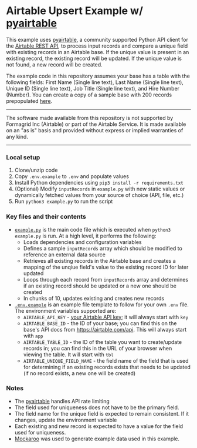 # Airtable Upsert Example w/ [pyairtable](https://github.com/gtalarico/pyairtable)

This example uses [pyairtable](https://github.com/gtalarico/pyairtable), a community supported Python API client for the [Airtable REST API](https://airtale.com/api), to process input records and compare a unique field with existing records in an Airtable base. If the unique value is present in an existing record, the existing record will be updated. If the unique value is not found, a new record will be created.

The example code in this repository assumes your base has a table with the following fields: First Name (Single line text), Last Name (Single line text), Unique ID (Single line text), Job Title (Single line text), and Hire Number (Number). You can create a copy of a sample base with 200 records prepopulated [here](https://airtable.com/shrgakIqrpwtkQL2p).

---

The software made available from this repository is not supported by Formagrid Inc (Airtable) or part of the Airtable Service. It is made available on an "as is" basis and provided without express or implied warranties of any kind.

---

### Local setup
1. Clone/unzip code
2. Copy `.env.example` to `.env` and populate values
3. Install Python dependencies using `pip3 install -r requirements.txt`
4. (Optional) Modify `inputRecords` in `example.py` with new static values or dynamically fetched values from your source of choice (API, file, etc.)
5. Run `python3 example.py` to run the script

### Key files and their contents
- [`example.py`](example.py) is the main code file which is executed when `python3 example.py` is run. At a high level, it performs the following:
  - Loads dependencies and configuration variables
  - Defines a sample `inputRecords` array which should be modified to reference an external data source
  - Retrieves all existing records in the Airtable base and creates a mapping of the unqiue field's value to the existing record ID for later updated
  - Loops through each record from `inputRecords` array and determines if an existing record should be updated or a new one should be created
  - In chunks of 10, updates existing and creates new records
- [`.env.example`](.env.example) is an example file template to follow for your own `.env` file. The environment variables supported are:
  - `AIRTABLE_API_KEY` - [your Airtable API key](https://support.airtable.com/hc/en-us/articles/219046777-How-do-I-get-my-API-key-); it will always start with `key`
  - `AIRTABLE_BASE_ID` - the ID of your base; you can find this on the base's API docs from https://airtable.com/api. This will always start with `app`
  - `AIRTABLE_TABLE_ID` - the ID of the table you want to create/update records in; you can find this in the URL of your browser when viewing the table. It will start with `tbl`
  - `AIRTABLE_UNIQUE_FIELD_NAME` - the field name of the field that is used for determining if an existing records exists that needs to be updated (if no record exists, a new one will be created)

### Notes
- The [pyairtable](https://github.com/gtalarico/pyairtable) handles API rate limiting
- The field used for uniqueness does not have to be the primary field.
- The field name for the unique field is expected to remain consistent. If it changes, update the environment variable
- Each existing and new record is expected to have a value for the field used for uniqueness. 
- [Mockaroo](https://www.mockaroo.com/) was used to generate example data used in this example.